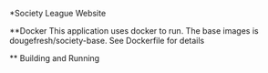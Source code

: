 *Society League Website

**Docker
  This application uses docker to run. The base images is dougefresh/society-base. See Dockerfile for details


** Building and Running

